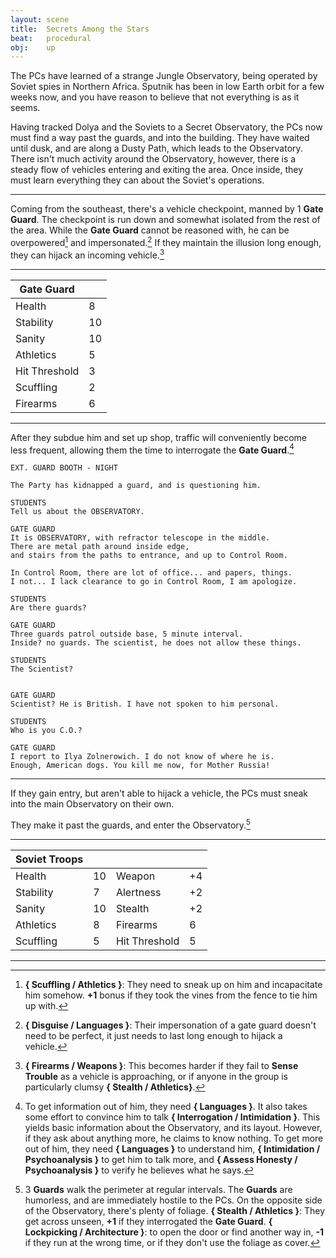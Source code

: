 ```yaml
---
layout: scene
title:  Secrets Among the Stars
beat:   procedural
obj:    up
---
```


The PCs have learned of a strange Jungle Observatory,
being operated by Soviet spies in Northern Africa.
Sputnik has been in low Earth orbit for a few weeks now,
and you have reason to believe that not everything is as it seems.

Having tracked Dolya and the Soviets to a Secret Observatory,
the PCs now must find a way past the guards, and into the building.
They have waited until dusk, and are along a Dusty Path, which leads to the Observatory.
There isn't much activity around the Observatory, however,
there is a steady flow of vehicles entering and exiting the area.
Once inside, they must learn everything they can about the Soviet's operations.

---

Coming from the southeast, there's a vehicle checkpoint, manned by 1 **Gate Guard**.
The checkpoint is run down and somewhat isolated from the rest of the area.
While the **Gate Guard** cannot be reasoned with,
he can be overpowered[^gate] and impersonated.[^who]
If they maintain the illusion long enough, they can hijack an incoming vehicle.[^fire]

[^gate]:
	**{ Scuffling / Athletics }**:
	They need to sneak up on him and incapacitate him somehow.
	**+1** bonus if they took the vines from the fence to tie him up with.

[^who]:
    **{ Disguise / Languages }**:
    Their impersonation of a gate guard doesn't need to be perfect,
    it just needs to last long enough to hijack a vehicle.

[^fire]:
	**{ Firearms / Weapons }**:
	This becomes harder if they fail to **Sense Trouble** as a vehicle is approaching,
	or if anyone in the group is particularly clumsy **{ Stealth / Athletics}**.


---

| Gate Guard     |    |
|----------------|----|
| Health         |  8 |
| Stability      | 10 |
| Sanity         | 10 |
| Athletics      |  5 |
| Hit Threshold  |  3 |
| Scuffling      |  2 |
| Firearms       |  6 |

---


After they subdue him and set up shop, traffic will conveniently become less frequent,
allowing them the time to interrogate the **Gate Guard**.[^guard]

[^guard]:
	To get information out of him, they need **{ Languages }**.
	It also takes some effort to convince him to talk **{ Interrogation / Intimidation }**.
	This yields basic information about the Observatory, and its layout.
	However, if they ask about anything more, he claims to know nothing.
	To get more out of him, they need **{ Languages }** to understand him,
	**{ Intimidation / Psychoanalysis }** to get him to talk more,
	and **{ Assess Honesty / Psychoanalysis }** to verify he believes what he says.



~~~
EXT. GUARD BOOTH - NIGHT

The Party has kidnapped a guard, and is questioning him.

STUDENTS
Tell us about the OBSERVATORY.

GATE GUARD
It is OBSERVATORY, with refractor telescope in the middle.
There are metal path around inside edge,
and stairs from the paths to entrance, and up to Control Room.

In Control Room, there are lot of office... and papers, things.
I not... I lack clearance to go in Control Room, I am apologize.

STUDENTS
Are there guards?

GATE GUARD
Three guards patrol outside base, 5 minute interval.
Inside? no guards. The scientist, he does not allow these things.

STUDENTS
The Scientist?


GATE GUARD
Scientist? He is British. I have not spoken to him personal.

STUDENTS
Who is you C.O.?

GATE GUARD
I report to Ilya Zolnerowich. I do not know of where he is.
Enough, American dogs. You kill me now, for Mother Russia!
~~~

---


If they gain entry, but aren't able to hijack a vehicle,
the PCs must sneak into the main Observatory on their own.

They make it past the guards, and enter the Observatory.[^in]

[^in]:
	3 **Guards** walk the perimeter at regular intervals.
	The **Guards** are humorless, and are immediately hostile to the PCs.
	On the opposite side of the Observatory, there's plenty of foliage.
	**{ Stealth / Athletics }**:
	They get across unseen, **+1** if they interrogated the **Gate Guard**.
	**{ Lockpicking / Architecture }**:
	to open the door or find another way in, **-1** if they run at the wrong time,
	or if they don't use the foliage as cover.


---

| Soviet Troops |    |                |    |
|---------------|----|----------------|----|
| Health        | 10 | Weapon         | +4 |
| Stability     |  7 | Alertness      | +2 |
| Sanity        | 10 | Stealth        | +2 |
| Athletics     |  8 | Firearms       | 6  |
| Scuffling     |  5 | Hit Threshold  | 5  |

---





















